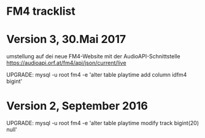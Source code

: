 FM4 tracklist
============================

Version 3, 30.Mai 2017
=========================
umstellung auf dei neue FM4-Website mit der AudioAPI-Schnittstelle https://audioapi.orf.at/fm4/api/json/current/live

UPGRADE:
mysql -u root fm4 -e 'alter table playtime add column idfm4 bigint'

Version 2, September 2016
=========================

UPGRADE:
mysql -u root fm4 -e 'alter table playtime modify track bigint(20) null'


